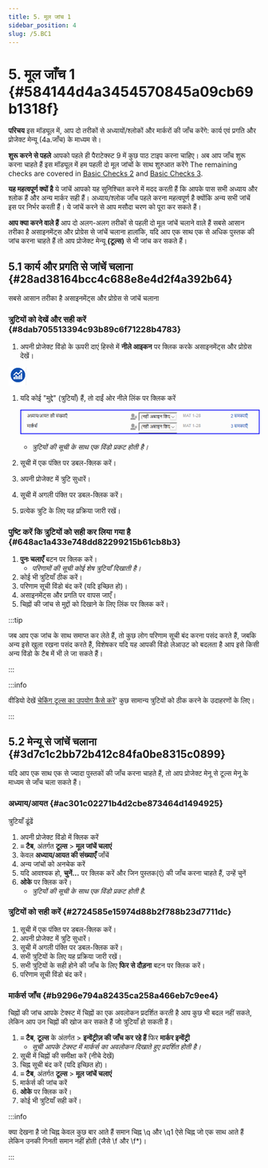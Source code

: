 ```yaml
---
title: 5. मूल जांच 1
sidebar_position: 4
slug: /5.BC1
---
```


# 5. मूल जाँच 1 {#584144d4a3454570845a09cb69b1318f}

**परिचय** इस मॉड्यूल में, आप दो तरीकों से अध्यायों/श्लोकों और मार्करों की जाँच करेंगे: कार्य एवं प्रगति और प्रोजेक्ट मेन्यू (4a.जाँच) के माध्यम से।

**शुरू करने से पहले**  आपको पहले ही पैराटेक्स्ट 9 में कुछ पाठ टाइप करना चाहिए। अब आप जाँच शुरू करना चाहते हैं इस मॉड्यूल में हम पहली दो मूल जांचों के साथ शुरुआत करेंगे The remaining checks are covered in [Basic Checks 2](/12.BC2) and [Basic Checks 3](/19.BC3).

**यह महत्वपूर्ण क्यों है**  ये जांचें आपको यह सुनिश्चित करने में मदद करती हैं कि आपके पास सभी अध्याय और श्लोक हैं और अन्य मार्कर सही हैं। अध्याय/श्लोक जाँच पहले करना महत्वपूर्ण है क्योंकि अन्य सभी जांचें इस पर निर्भर करती हैं। ये जांचें करने से आप मसौदा चरण को पूरा कर सकते हैं।

**आप क्या करने वाले हैं** आप दो अलग-अलग तरीकों से पहली दो मूल जांचें चलाने वाले हैं सबसे आसान तरीका है असाइनमेंट्स और प्रोग्रेस से जांचें चलाना हालांकि, यदि आप एक साथ एक से अधिक पुस्तक की जांच करना चाहते हैं तो आप प्रोजेक्ट मेन्यू **(टूल्स)** से भी जांच कर सकते हैं।

## 5.1 कार्य और प्रगति से जांचें चलाना {#28ad38164bcc4c688e8e4d2f4a392b64}

सबसे आसान तरीका है असाइनमेंट्स और प्रोग्रेस से जांचें चलाना

### त्रुटियों को देखें और सही करें {#8dab705513394c93b89c6f71228b4783}

<div class='notion-row'>
<div class='notion-column' style={{width: 'calc((100% - (min(32px, 4vw) * 1)) * 0.5)'}}>

1. अपनी प्रोजेक्ट विंडो के ऊपरी दाएं हिस्से में **नीले आइकन** पर क्लिक करके असाइनमेंट्स और प्रोग्रेस देखें।

</div><div className='notion-spacer'></div>

<div class='notion-column' style={{width: 'calc((100% - (min(32px, 4vw) * 1)) * 0.5)'}}>

![](./1327675855.png)

</div><div className='notion-spacer'></div>
</div>

1. यदि कोई "मुद्दे" (त्रुटियाँ) हैं, तो दाईं ओर नीले लिंक पर क्लिक करें

   ![](./1439418375.png)

   - _त्रुटियों की सूची के साथ एक विंडो प्रकट होती है।_
2. सूची में एक पंक्ति पर डबल-क्लिक करें।
3. अपनी प्रोजेक्ट में त्रुटि सुधारें।
4. सूची में अगली पंक्ति पर डबल-क्लिक करें।
5. प्रत्येक त्रुटि के लिए यह प्रक्रिया जारी रखें।

### **पुष्टि करें कि त्रुटियों को सही कर लिया गया है** {#648ac1a433e748dd82299215b61cb8b3}

1. **पुनः चलाएँ** बटन पर क्लिक करें।
   - _परिणामों की सूची कोई शेष त्रुटियाँ दिखाती है।_
2. कोई भी त्रुटियाँ ठीक करें।
3. परिणाम सूची विंडो बंद करें (यदि इच्छित हो)।
4. असाइनमेंट्स और प्रगति पर वापस जाएँ।
5. चिह्नों की जांच से मुद्दों को दिखाने के लिए लिंक पर क्लिक करें।

:::tip

जब आप एक जांच के साथ समाप्त कर लेते हैं, तो कुछ लोग परिणाम सूची बंद करना पसंद करते हैं, जबकि अन्य इसे खुला रखना पसंद करते हैं, विशेषकर यदि यह आपकी विंडो लेआउट को बदलता है आप इसे किसी अन्य विंडो के टैब में भी ले जा सकते हैं।

:::

:::info

वीडियो देखें [चेकिंग टूल्स का उपयोग कैसे करें](https://vimeo.com/127298551)' कुछ सामान्य त्रुटियों को ठीक करने के उदाहरणों के लिए।

:::

## 5.2 मेन्यू से जांचें चलाना {#3d7c1c2bb72b412c84fa0be8315c0899}

यदि आप एक साथ एक से ज्यादा पुस्तकों की जाँच करना चाहते हैं, तो आप प्रोजेक्ट मेनू से टूल्स मेनू के माध्यम से जाँच चला सकते हैं।

### अध्याय/आयत {#ac301c02271b4d2cbe873464d1494925}

त्रुटियाँ ढूंढें

1. अपनी प्रोजेक्ट विंडो में क्लिक करें
2. **≡ टैब**, अंतर्गत **टूल्स** > **मूल जांचें चलाएं**
3. केवल **अध्याय/आयत की संख्याएँ** जाँचें
4. अन्य जांचों को अनचेक करें
5. यदि आवश्यक हो, **चुनें…** पर क्लिक करें और जिन पुस्तक(एं) की जाँच करना चाहते हैं, उन्हें चुनें
6. **ओके** पर क्लिक करें।
   - _त्रुटियों की सूची के साथ एक विंडो प्रकट होती है._

### त्रुटियों को सही करें {#2724585e15974d88b2f788b23d7711dc}

1. सूची में एक पंक्ति पर डबल-क्लिक करें।
2. अपनी प्रोजेक्ट में त्रुटि सुधारें।
3. सूची में अगली पंक्ति पर डबल-क्लिक करें।
4. सभी त्रुटियों के लिए यह प्रक्रिया जारी रखें।
5. सभी त्रुटियों के सही होने की जाँच के लिए **फिर से दौड़ना** बटन पर क्लिक करें।
6. परिणाम सूची विंडो बंद करें।

### मार्कर्स जाँच {#b9296e794a82435ca258a466eb7c9ee4}

चिह्नों की जांच आपके टेक्स्ट में चिह्नों का एक अवलोकन प्रदर्शित करती है आप कुछ भी बदल नहीं सकते, लेकिन आप उन चिह्नों की खोज कर सकते हैं जो त्रुटियाँ हो सकती हैं।

1. **≡ टैब**, **टूल्स** के अंतर्गत \> **इन्वेंट्रीज़ की जाँच कर रहे हैं** फिर **मार्कर इन्वेंट्री**
   - _सूची आपके टेक्स्ट में मार्कर्स का अवलोकन दिखाते हुए प्रदर्शित होती है।_
2. सूची में चिह्नों की समीक्षा करें (नीचे देखें)
3. चिह्न सूची बंद करें (यदि इच्छित हो)।
4. **≡ टैब**, अंतर्गत **टूल्स** > **मूल जांचें चलाएं**
5. मार्कर्स की जांच करें
6. **ओके** पर क्लिक करें।
7. कोई भी त्रुटियाँ सही करें।

:::info

क्या देखना है जो चिह्न केवल कुछ बार आते हैं समान चिह्न \q और \q1 ऐसे चिह्न जो एक साथ आते हैं लेकिन उनकी गिनती समान नहीं होती (जैसे \f और \f\*)।

:::
